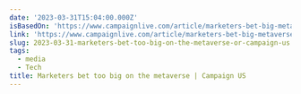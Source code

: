 ```yaml
---
date: '2023-03-31T15:04:00.000Z'
isBasedOn: 'https://www.campaignlive.com/article/marketers-bet-big-metaverse/1818408'
link: 'https://www.campaignlive.com/article/marketers-bet-big-metaverse/1818408'
slug: 2023-03-31-marketers-bet-too-big-on-the-metaverse-or-campaign-us
tags:
  - media
  - Tech
title: Marketers bet too big on the metaverse | Campaign US
---
```


